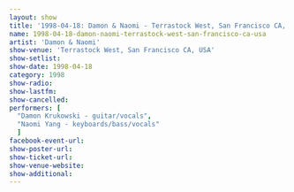 ```yaml
---
layout: show
title: '1998-04-18: Damon & Naomi - Terrastock West, San Francisco CA, USA'
name: 1998-04-18-damon-naomi-terrastock-west-san-francisco-ca-usa
artist: 'Damon & Naomi'
show-venue: 'Terrastock West, San Francisco CA, USA'
show-setlist: 
show-date: 1998-04-18
category: 1998
show-radio: 
show-lastfm: 
show-cancelled: 
performers: [
  "Damon Krukowski - guitar/vocals",
  "Naomi Yang - keyboards/bass/vocals"
  ]
facebook-event-url: 
show-poster-url: 
show-ticket-url: 
show-venue-website: 
show-additional: 
---
```


